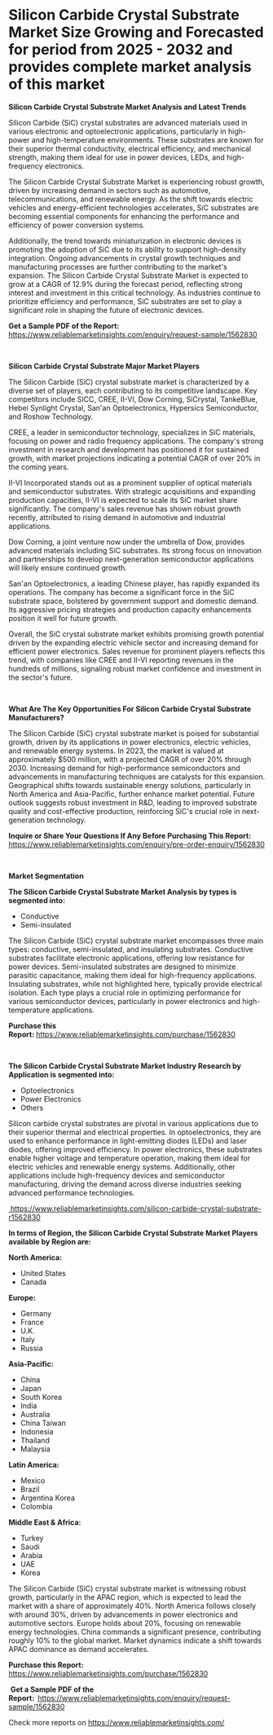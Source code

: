<p><h1>Silicon Carbide Crystal Substrate Market Size Growing and Forecasted for period from 2025 - 2032 and provides complete market analysis of this market</h1></p><p><strong>Silicon Carbide Crystal Substrate Market Analysis and Latest Trends</strong></p>
<p><p>Silicon Carbide (SiC) crystal substrates are advanced materials used in various electronic and optoelectronic applications, particularly in high-power and high-temperature environments. These substrates are known for their superior thermal conductivity, electrical efficiency, and mechanical strength, making them ideal for use in power devices, LEDs, and high-frequency electronics.</p><p>The Silicon Carbide Crystal Substrate Market is experiencing robust growth, driven by increasing demand in sectors such as automotive, telecommunications, and renewable energy. As the shift towards electric vehicles and energy-efficient technologies accelerates, SiC substrates are becoming essential components for enhancing the performance and efficiency of power conversion systems. </p><p>Additionally, the trend towards miniaturization in electronic devices is promoting the adoption of SiC due to its ability to support high-density integration. Ongoing advancements in crystal growth techniques and manufacturing processes are further contributing to the market's expansion. The Silicon Carbide Crystal Substrate Market is expected to grow at a CAGR of 12.9% during the forecast period, reflecting strong interest and investment in this critical technology. As industries continue to prioritize efficiency and performance, SiC substrates are set to play a significant role in shaping the future of electronic devices.</p></p>
<p><strong>Get a Sample PDF of the Report:&nbsp;</strong> <a href="https://www.reliablemarketinsights.com/enquiry/request-sample/1562830?utm_campaign=2802&utm_medium=2&utm_source=Github&utm_content=ia&utm_term=06042025&utm_id=silicon-carbide-crystal-substrate">https://www.reliablemarketinsights.com/enquiry/request-sample/1562830</a></p>
<p>&nbsp;</p>
<p><strong>Silicon Carbide Crystal Substrate Major Market Players</strong></p>
<p><p>The Silicon Carbide (SiC) crystal substrate market is characterized by a diverse set of players, each contributing to its competitive landscape. Key competitors include SICC, CREE, II-VI, Dow Corning, SiCrystal, TankeBlue, Hebei Synlight Crystal, San'an Optoelectronics, Hypersics Semiconductor, and Roshow Technology.</p><p>CREE, a leader in semiconductor technology, specializes in SiC materials, focusing on power and radio frequency applications. The company's strong investment in research and development has positioned it for sustained growth, with market projections indicating a potential CAGR of over 20% in the coming years.</p><p>II-VI Incorporated stands out as a prominent supplier of optical materials and semiconductor substrates. With strategic acquisitions and expanding production capacities, II-VI is expected to scale its SiC market share significantly. The company's sales revenue has shown robust growth recently, attributed to rising demand in automotive and industrial applications.</p><p>Dow Corning, a joint venture now under the umbrella of Dow, provides advanced materials including SiC substrates. Its strong focus on innovation and partnerships to develop next-generation semiconductor applications will likely ensure continued growth. </p><p>San'an Optoelectronics, a leading Chinese player, has rapidly expanded its operations. The company has become a significant force in the SiC substrate space, bolstered by government support and domestic demand. Its aggressive pricing strategies and production capacity enhancements position it well for future growth.</p><p>Overall, the SiC crystal substrate market exhibits promising growth potential driven by the expanding electric vehicle sector and increasing demand for efficient power electronics. Sales revenue for prominent players reflects this trend, with companies like CREE and II-VI reporting revenues in the hundreds of millions, signaling robust market confidence and investment in the sector's future.</p></p>
<p>&nbsp;</p>
<p><strong>What Are The Key Opportunities For Silicon Carbide Crystal Substrate Manufacturers?</strong></p>
<p><p>The Silicon Carbide (SiC) crystal substrate market is poised for substantial growth, driven by its applications in power electronics, electric vehicles, and renewable energy systems. In 2023, the market is valued at approximately $500 million, with a projected CAGR of over 20% through 2030. Increasing demand for high-performance semiconductors and advancements in manufacturing techniques are catalysts for this expansion. Geographical shifts towards sustainable energy solutions, particularly in North America and Asia-Pacific, further enhance market potential. Future outlook suggests robust investment in R&D, leading to improved substrate quality and cost-effective production, reinforcing SiC's crucial role in next-generation technology.</p></p>
<p><strong>Inquire or Share Your Questions If Any Before Purchasing This Report:</strong> <a href="https://www.reliablemarketinsights.com/enquiry/pre-order-enquiry/1562830?utm_campaign=2802&utm_medium=2&utm_source=Github&utm_content=ia&utm_term=06042025&utm_id=silicon-carbide-crystal-substrate">https://www.reliablemarketinsights.com/enquiry/pre-order-enquiry/1562830</a></p>
<p>&nbsp;</p>
<p><strong>Market Segmentation</strong></p>
<p><strong>The Silicon Carbide Crystal Substrate Market Analysis by types is segmented into:</strong></p>
<p><ul><li>Conductive</li><li>Semi-insulated</li></ul></p>
<p><p>The Silicon Carbide (SiC) crystal substrate market encompasses three main types: conductive, semi-insulated, and insulating substrates. Conductive substrates facilitate electronic applications, offering low resistance for power devices. Semi-insulated substrates are designed to minimize parasitic capacitance, making them ideal for high-frequency applications. Insulating substrates, while not highlighted here, typically provide electrical isolation. Each type plays a crucial role in optimizing performance for various semiconductor devices, particularly in power electronics and high-temperature applications.</p></p>
<p><strong>Purchase this Report:&nbsp;</strong><a href="https://www.reliablemarketinsights.com/purchase/1562830?utm_campaign=2802&utm_medium=2&utm_source=Github&utm_content=ia&utm_term=06042025&utm_id=silicon-carbide-crystal-substrate">https://www.reliablemarketinsights.com/purchase/1562830</a></p>
<p>&nbsp;</p>
<p><strong>The Silicon Carbide Crystal Substrate Market Industry Research by Application is segmented into:</strong></p>
<p><ul><li>Optoelectronics</li><li>Power Electronics</li><li>Others</li></ul></p>
<p><p>Silicon carbide crystal substrates are pivotal in various applications due to their superior thermal and electrical properties. In optoelectronics, they are used to enhance performance in light-emitting diodes (LEDs) and laser diodes, offering improved efficiency. In power electronics, these substrates enable higher voltage and temperature operation, making them ideal for electric vehicles and renewable energy systems. Additionally, other applications include high-frequency devices and semiconductor manufacturing, driving the demand across diverse industries seeking advanced performance technologies.</p></p>
<p><a href="https://www.reliablemarketinsights.com/silicon-carbide-crystal-substrate-r1562830?utm_campaign=2802&utm_medium=2&utm_source=Github&utm_content=ia&utm_term=06042025&utm_id=silicon-carbide-crystal-substrate">&nbsp;https://www.reliablemarketinsights.com/silicon-carbide-crystal-substrate-r1562830</a></p>
<p><strong>In terms of Region, the Silicon Carbide Crystal Substrate Market Players available by Region are:</strong></p>
<p>
    <p> <strong> North America: </strong>
        <ul>
            <li>United States</li>
            <li>Canada</li>
        </ul>
        </p> 
    <p> <strong> Europe: </strong>
        <ul>
            <li>Germany</li>
            <li>France</li>
            <li>U.K.</li>
            <li>Italy</li>
            <li>Russia</li>
        </ul>
        </p> 
    <p> <strong> Asia-Pacific: </strong>
        <ul>
            <li>China</li>
            <li>Japan</li>
            <li>South Korea</li>
            <li>India</li>
            <li>Australia</li>
            <li>China Taiwan</li>
            <li>Indonesia</li>
            <li>Thailand</li>
            <li>Malaysia</li>
        </ul>
        </p> 
    <p> <strong> Latin America: </strong>
        <ul>
            <li>Mexico</li>
            <li>Brazil</li>
            <li>Argentina Korea</li>
            <li>Colombia</li>
        </ul>
        </p> 
    <p> <strong> Middle East & Africa: </strong>
        <ul>
            <li>Turkey</li>
            <li>Saudi</li>
            <li>Arabia</li>
            <li>UAE</li>
            <li>Korea</li>
        </ul>
    </p>
    </p>
<p><p>The Silicon Carbide (SiC) crystal substrate market is witnessing robust growth, particularly in the APAC region, which is expected to lead the market with a share of approximately 40%. North America follows closely with around 30%, driven by advancements in power electronics and automotive sectors. Europe holds about 20%, focusing on renewable energy technologies. China commands a significant presence, contributing roughly 10% to the global market. Market dynamics indicate a shift towards APAC dominance as demand accelerates.</p></p>
<p><strong>Purchase this Report: </strong><a href="https://www.reliablemarketinsights.com/purchase/1562830?utm_campaign=2802&utm_medium=2&utm_source=Github&utm_content=ia&utm_term=06042025&utm_id=silicon-carbide-crystal-substrate">https://www.reliablemarketinsights.com/purchase/1562830</a></p>
<p>&nbsp;<strong>Get a Sample PDF of the Report:&nbsp;&nbsp;</strong><a href="https://www.reliablemarketinsights.com/enquiry/request-sample/1562830?utm_campaign=2802&utm_medium=2&utm_source=Github&utm_content=ia&utm_term=06042025&utm_id=silicon-carbide-crystal-substrate">https://www.reliablemarketinsights.com/enquiry/request-sample/1562830</a></p>
<p><strong></strong></p>
<p>Check more reports on <a href="https://www.reliablemarketinsights.com/?utm_campaign=2802&utm_medium=2&utm_source=Github&utm_content=ia&utm_term=06042025&utm_id=silicon-carbide-crystal-substrate">https://www.reliablemarketinsights.com/</a></p>